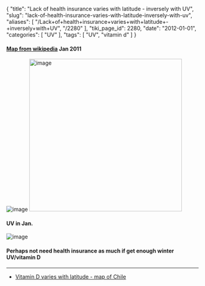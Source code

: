 {
    "title": "Lack of health insurance varies with latitude - inversely with UV",
    "slug": "lack-of-health-insurance-varies-with-latitude-inversely-with-uv",
    "aliases": [
        "/Lack+of+health+insurance+varies+with+latitude+-+inversely+with+UV",
        "/2280"
    ],
    "tiki_page_id": 2280,
    "date": "2012-01-01",
    "categories": [
        "UV"
    ],
    "tags": [
        "UV",
        "vitamin d"
    ]
}


#### [Map from wikipedia](http://en.wikipedia.org/wiki/File:Health_uninsurance_rates_in_the_United_States_by_state,_2009.svg) Jan 2011

<img src="https://d378j1rmrlek7x.cloudfront.net/attachments/png/health-uninsurance-rates-us-map.png" alt="image">

<img src="https://d378j1rmrlek7x.cloudfront.net/attachments/jpeg/map-caption.jpg" alt="image" width="400">

#### UV in Jan.

<img src="/attachments/d3.mock.jpg" alt="image">

#### Perhaps not need health insurance as much if get enough winter UV/vitamin D

---

* [Vitamin D varies with latitude - map of Chile](/posts/vitamin-d-varies-with-latitude-map-of-chile)